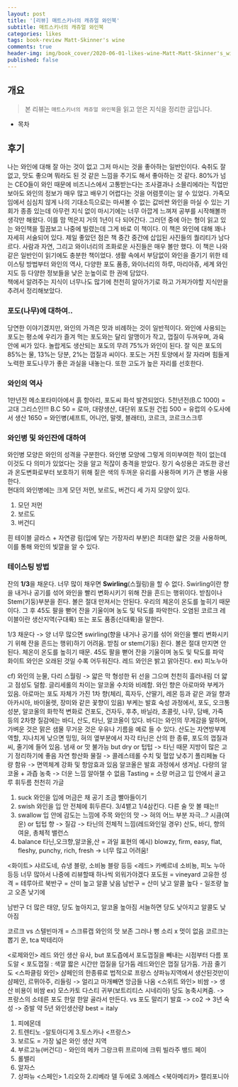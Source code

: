 ```yaml
---
layout: post
title: '[리뷰] 매트스키너의 캐쥬얼 와인북'
subtitle: 매트스키너의 캐쥬얼 와인북
categories: likes
tags: book-review Matt-Skinner's wine
comments: true
header-img: img/book_cover/2020-06-01-likes-wine-Matt-Matt-Skinner's_wine_book-cover.png
published: false
---
```


## 개요
> 본 리뷰는 `매트스키너의 캐쥬얼 와인북`을 읽고 얻은 지식을 정리한 글입니다.

- 목차

## 후기
나는 와인에 대해 잘 아는 것이 없고 그저 마시는 것을 좋아하는 일반인이다. 숙취도 잘 없고, 맛도 좋으며 뭐라도 된 것 같은 느낌을 주기도 해서 좋아하는 것 같다. 80%가 넘는 CEO들이 와인 때문에 비즈니스에서 고통받는다는 조사결과나 소믈리에라는 직업만 보아도 와인의 정보가 매우 많고 배우기 어렵다는 것을 어렴풋이는 알 수 있었다. 가족모임에서 심심치 않게 나의 기대소득으로는 마셔볼 수 없는 값비싼 와인을 마실 수 있는 기회가 종종 있는데 아무런 지식 없이 마시기에는 너무 아깝게 느껴져 공부를 시작해볼까 생각만 해왔다. 이를 맘 먹은지 거의 1년이 다 되어간다.
그러던 중에 아는 형이 읽고 있는 와인책을 힐끔보고 나중에 빌렸는데 그게 바로 이 책이다. 이 책은 와인에 대해 꽤나 자세히 서술되어 있다. 제일 좋았던 점은 책 중간 중간에 삽입된 사진들의 퀄리티가 남다르다. 사람과 자연, 그리고 와이너리의 조화로운 사진들은 매우 볼만 했다. 이 책은 나와 같은 일반인이 읽기에도 충분한 책이었다. 생활 속에서 부담없이 와인을 즐기기 위한 테이스팅 방법부터 와인의 역사, 다양한 포도 품종, 와이너리의 하루, 마리아쥬, 세계 와인 지도 등 다양한 정보들을 낮은 눈높이로 한 권에 담았다.  
책에서 알려주는 지식이 너무나도 많기에 천천히 알아가기로 하고 가져가야할 지식만을 추려서 정리해보았다.

### 포도(나무)에 대하여..
당연한 이야기겠지만, 와인의 가격은 맛과 비례하는 것이 일반적이다.
와인에 사용되는 포도는 평소에 우리가 즐겨 먹는 포도와는 달리 알맹이가 작고, 껍질이 두꺼우며, 과육 안에 씨가 있다. 놀랍게도 생산되는 포도의 무려 75%가 와인이 된다. 잘 익은 포도의 85%는 물, 13%는 당분, 2%는 껍질과 씨이다. 포도는 거친 토양에서 잘 자라며 힘들게 노력한 포도나무가 좋은 과실을 내놓는다. 또한 고도가 높은 자리를 선호한다.

### 와인의 역사
1만년전 메소포타미아에서 흙 항아리, 포도씨 화석 발견되었다.
5천년전(B.C 1000) = 고대 그리스인!!!
B.C 50 = 로마, 대량생산, 대단위 포도원 건립
500 = 유럽의 수도사에서 생산
1650 = 와인병(셰프트, 어니언, 말렛, 블래터), 코르크, 코르크스크루

### 와인병 및 와인잔에 대하여
와인병 모양은 와인의 성격을 구분한다. 와인병 모양에 그렇게 의미부여한 적이 없는데 이것도 다 의미가 있었다는 것을 알고 적잖이 충격을 받았다. 장기 숙성용은 과도한 광선과 온도변화로부터 보호하기 위해 짙은 색의 두꺼운 유리를 사용하며 키가 큰 병을 사용한다.  
현대의 와인병에는 크게 모던 저먼, 보르도, 버건디 세 가지 모양이 있다.
1. 모던 저먼
2. 보르도
3. 버건디  

흰 테이블 글라스 + 자연광
림(입에 닿는 가장자리 부분)은 최대한 얇은 것을 사용하며, 이를 통해 와인의 빛깔을 알 수 있다.
### 테이스팅 방법
잔의 **1/3**을 채운다. 너무 많이 채우면 **Swirling**(스월링)을 할 수 없다. Swirling이란 향을 내거나 공기를 섞어 와인을 빨리 변화시키기 위해 잔을 흔드는 행위이다. 받침이나 Stem(기둥)부분을 쥔다. 볼은 절대 만져서는 안된다. 우리의 체온이 온도를 높히기 때문이다. 그 후 45도 팔을 뻗어 잔을 기울이며 농도 및 탁도를 파악한다.
오염된 코르크
레이블이란 생산지역(구대륙) 또는 포도 품종(신대륙)을 말한다.

1/3 채운다 -> 양 너무 많으면 swirling(향을 내거나 공기를 섞어 와인을 빨리 변화시키기 위해 잔을 흔드는 행위)하기 어려움.
받침 or stem(기둥) 쥔다. 볼은 절대 만지면 안된다. 체온이 온도를 높히기 때문.
45도 팔을 뻗어 잔을 기울이며 농도 및 탁도를 파악
화이트 와인은 오래된 것일 수록 어두워진다. 레드 와인은 밝고 맑아진다. ex) 피노누아

cf) 와인의 눈물, 다리
스월링 -> 얇은 막 형성한 뒤 선을 그으며 천천히 흘러내림
더 얇고 점성도 덜함. 글리세롤의 차이는 알코올 수치와 비례함.
와인 향은 아로마와 부케가 있음. 아로마는 포도 자체가 가진 1차 향(체리, 흑자두, 산딸기, 레몬 등과 같은 과일 향과 아카시아, 바이올렛, 장미와 같은 꽃향이 있음) 부케는 발효 숙성 과정에서, 포도, 오크통 성분, 알코올의 화학적 변화로 건포도, 건자두, 후추, 바닐라, 초콜릿, 나무, 담배, 가죽 등의 2차향
질감에는 바디, 산도, 타닌, 알코올이 있다. 바디는 와인의 무게감을 말하며, 가벼운 것은 맑은 샘물 무거운 것은 우유나 기름을 예로 들 수 있다. 산도는 자연방부제 역할, 지나치게 낮으면 밍밍, 혀의 옆부분에서 자각
타닌은 산의 한 종류, 포도의 껍질과 씨, 줄기에 들어 있음. 냄새 or 맛 불가능 but dry or 텁텁 -> 타닌 때문
지방이 많은 고기 정리하기에 좋음
자연 항산화 물질 -> 콜레스테롤 수치 및 혈압 낮추기 폴리페놀 다량 함유 -> 면역체계 강화 및 항암효과 있음
알코올은 발효 과정에서 생겨남. 다량의 알코올 + 과즙 농축 -> 더운 느낌 알아챌 수 없음
Tasting = 소량 머금고 입 안에서 골고루 휘두름 천천히 가글
1. suck
와인을 입에 머금은 채 공기 조금 빨아들이기
2. swish
와인을 입 안 전체에 휘두른다. 3/4뱉고 1/4삼킨다. 다른 술 맛 볼 때는!!
3. swallow
입 안에 감도는 느낌에 주목
와인의 맛 -> 혀의 어느 부분 자극...? 시큼(여운) or 텁텁
향 -> 질감 -> 타닌의 전체적 느낌(레드와인일 경우)
산도, 바디, 향의 여윤, 총체적 밸런스
4. balance
타닌,오크향,알코올,산 = 과일
표현의 예시) blowzy, firm, easy, flat, fleshy, punchy, rich, fresh -> 너무 많고 어려움!

<화이트> 샤르도네, 슈냉 블랑, 소비뇽 블랑 등등
<레드> 카베르네 소비뇽, 피노 누아 등등
너무 많아서 나중에 리뷰할때 하나씩 외워가야겠다
포도원 = vineyard
고유한 성격 = 테루아르
북반구 = 산미 높고 알콜 낮음
남반구 = 산미 낮고 알콜 높다 - 일조량 높고 오존 낮기에

남반구 더 많은 태양, 당도 높아지고, 알코올 높아짐
서늘하면 당도 낮아지고 알콜도 낮아짐

코르크 vs 스텔빈마개 = 스크류캡
와인의 맛 보존 그러나 뻥 소리 x 멋이 없음
코르크는 뽑기 운, tca 박테리아

<로제와인>
레드 와인 생산 유사, but 포도즙에서 포도껍질을 빼내는 시점부터 다름
포도알 < 포도껍질 : 색깔
짧은 시간만 껍질을 담가둠
레드와인은 껍질 담가둠. 가끔 줄기도
<스파클링 와인> 샴페인의 한종류로 법적으로 프랑스 샹파뉴지역에서 생산된것만이 샴페인, 르뮈아주, 리들링 -> 얼리고 마개빼면 앙금들 나옴
<스위트 와인>
비쌈 -> 생산 비용이 비쌈 ex) 모스카토 다스티
귀부(보트리티스 시네리아) 당도 농축시켜줌. -> 프랑스의 소테른
포도 한알 한알 골라서 만든다. vs 포도 말리기
발효 -> co2 -> 3년 숙성 -> 증발 약 5년
와인생산량 best = italy
1. 피에몬데
2. 트렌티노 -알토아디게
3.토스카나
<프랑스>
1. 보르도 = 가장 넓은 와인 생산 지역
2. 부르고뉴(버건디) - 와인의 메카 그랑크뤼 프르미에 크뤼 빌라주 뱅드 페이
3. 롤밸리
4. 알자스
5. 상파뉴
<스페인>
1.리오하
2.리베라 델 두에로
3.에레스
<북아메리카>
캘리포니아
